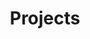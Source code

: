 ---
title: "Projects"
hero:
  title: "Portfolio"
  background_image: "/images/bg/home-2.jpg"
content_blocks:
  - _bookshop_name: "portfolio"
    preheading: "PROJECTS"
    heading: "Few Projects that we have executed end-end"
    projects:
      - name: "Resume Parsers"
        image_path: "/images/portfolio/1.jpg"
        type: "Data Scrapers"
      - name: "Staff Augmentation"
        image_path: "/images/portfolio/2.jpg"
        type: "Staffing"
      - name: "Data Warehouse + Visualize"
        image_path: "/images/portfolio/3.jpg"
        type: "HR Tech"
      - name: "Email Marketing"
        image_path: "/images/portfolio/4.jpg"
        type: "Marketing"
      - name: "Resume builder"
        image_path: "/images/portfolio/5.jpg"
        type: "Web Application"
      - name: "Email Marketing"
        image_path: "/images/portfolio/6.jpg"
        type: "Marketing"
---